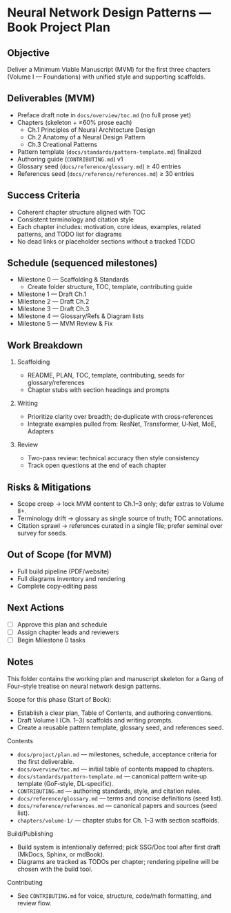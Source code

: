 # Neural Network Design Patterns — Book Project Plan

## Objective

Deliver a Minimum Viable Manuscript (MVM) for the first three chapters (Volume I — Foundations) with unified style and supporting scaffolds.

## Deliverables (MVM)

- Preface draft note in `docs/overview/toc.md` (no full prose yet)
- Chapters (skeleton + ≥60% prose each)
  - Ch.1 Principles of Neural Architecture Design
  - Ch.2 Anatomy of a Neural Design Pattern
  - Ch.3 Creational Patterns
- Pattern template (`docs/standards/pattern-template.md`) finalized
- Authoring guide (`CONTRIBUTING.md`) v1
- Glossary seed (`docs/reference/glossary.md`) ≥ 40 entries
- References seed (`docs/reference/references.md`) ≥ 30 entries

## Success Criteria

- Coherent chapter structure aligned with TOC
- Consistent terminology and citation style
- Each chapter includes: motivation, core ideas, examples, related patterns, and TODO list for diagrams
- No dead links or placeholder sections without a tracked TODO

## Schedule (sequenced milestones)

- Milestone 0 — Scaffolding & Standards
  - Create folder structure, TOC, template, contributing guide
- Milestone 1 — Draft Ch.1
- Milestone 2 — Draft Ch.2
- Milestone 3 — Draft Ch.3
- Milestone 4 — Glossary/Refs & Diagram lists
- Milestone 5 — MVM Review & Fix

## Work Breakdown

1. Scaffolding

   - README, PLAN, TOC, template, contributing, seeds for glossary/references
   - Chapter stubs with section headings and prompts

1. Writing

   - Prioritize clarity over breadth; de‑duplicate with cross‑references
   - Integrate examples pulled from: ResNet, Transformer, U‑Net, MoE, Adapters

1. Review

   - Two-pass review: technical accuracy then style consistency
   - Track open questions at the end of each chapter

## Risks & Mitigations

- Scope creep → lock MVM content to Ch.1–3 only; defer extras to Volume II+.
- Terminology drift → glossary as single source of truth; TOC annotations.
- Citation sprawl → references curated in a single file; prefer seminal over survey for seeds.

## Out of Scope (for MVM)

- Full build pipeline (PDF/website)
- Full diagrams inventory and rendering
- Complete copy‑editing pass

## Next Actions

- [ ] Approve this plan and schedule
- [ ] Assign chapter leads and reviewers
- [ ] Begin Milestone 0 tasks

## Notes

This folder contains the working plan and manuscript skeleton for a Gang of Four–style treatise on neural network design patterns.

Scope for this phase (Start of Book):

- Establish a clear plan, Table of Contents, and authoring conventions.
- Draft Volume I (Ch. 1–3) scaffolds and writing prompts.
- Create a reusable pattern template, glossary seed, and references seed.

Contents

- `docs/project/plan.md` — milestones, schedule, acceptance criteria for the first deliverable.
- `docs/overview/toc.md` — initial table of contents mapped to chapters.
- `docs/standards/pattern-template.md` — canonical pattern write‑up template (GoF‑style, DL‑specific).
- `CONTRIBUTING.md` — authoring standards, style, and citation rules.
- `docs/reference/glossary.md` — terms and concise definitions (seed list).
- `docs/reference/references.md` — canonical papers and sources (seed list).
- `chapters/volume-1/` — chapter stubs for Ch. 1–3 with section scaffolds.

Build/Publishing

- Build system is intentionally deferred; pick SSG/Doc tool after first draft (MkDocs, Sphinx, or mdBook).
- Diagrams are tracked as TODOs per chapter; rendering pipeline will be chosen with the build tool.

Contributing

- See `CONTRIBUTING.md` for voice, structure, code/math formatting, and review flow.
